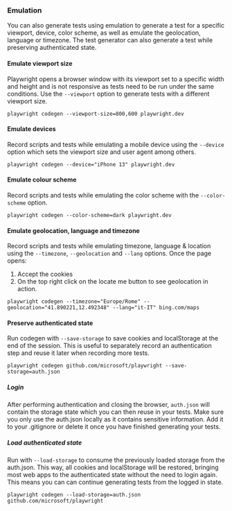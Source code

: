 ### Emulation

You can also generate tests using emulation to generate a test for 
a specific viewport, device, color scheme, as well as emulate the geolocation, 
language or timezone. The test generator can also generate a test while 
preserving authenticated state.

#### Emulate viewport size

Playwright opens a browser window with its viewport set to a specific 
width and height and is not responsive as tests need to be run under the 
same conditions. Use the `--viewport` option to generate tests with a 
different viewport size.
```
playwright codegen --viewport-size=800,600 playwright.dev
```
#### Emulate devices

Record scripts and tests while emulating a mobile device using the 
`--device` option which sets the viewport size and user agent among others.
```
playwright codegen --device="iPhone 13" playwright.dev
```
#### Emulate colour scheme

Record scripts and tests while emulating the color scheme with the 
`--color-scheme` option.
```
playwright codegen --color-scheme=dark playwright.dev
```
#### Emulate geolocation, language and timezone

Record scripts and tests while emulating timezone, language & location using 
the `--timezone`, `--geolocation` and `--lang` options. Once the page opens:

1. Accept the cookies
2. On the top right click on the locate me button to see geolocation in 
action.
```
playwright codegen --timezone="Europe/Rome" --geolocation="41.890221,12.492348" --lang="it-IT" bing.com/maps
```
#### Preserve authenticated state

Run codegen with `--save-storage` to save cookies and localStorage at the 
end of the session. This is useful to separately record an authentication 
step and reuse it later when recording more tests.
```
playwright codegen github.com/microsoft/playwright --save-storage=auth.json
```
##### Login

After performing authentication and closing the browser, `auth.json` will 
contain the storage state which you can then reuse in your tests. Make sure 
you only use the auth.json locally as it contains sensitive information. 
Add it to your .gitignore or delete it once you have finished generating 
your tests.

##### Load authenticated state

Run with `--load-storage` to consume the previously loaded storage 
from the auth.json. This way, all cookies and localStorage will be 
restored, bringing most web apps to the authenticated state without 
the need to login again. This means you can can continue generating 
tests from the logged in state.
```
playwright codegen --load-storage=auth.json github.com/microsoft/playwright
```